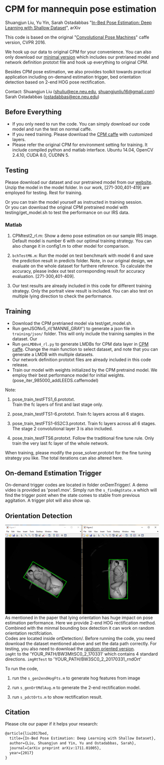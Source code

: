# CPM for mannequin pose estimation
Shuangjun Liu, Yu Yin, Sarah Ostadabbas 
"[In-Bed Pose Estimation: Deep Learning with Shallow Dataset](https://arxiv.org/abs/1711.01005)", arXiv

This code is based on the original "[Convolutional Pose Machines](http://arxiv.org/abs/1602.00134)" caffe version, CVPR 2016.

We hook up our data to original CPM for your convenience. 
You can also only download our [minimal version](http://www.coe.neu.edu/Research/AClab/pose/CPM_MANNE_min.zip) which includes our pretrianed model and network definition prototxt file and hook up everything to original CPM. 

Besides CPM pose estimation, we also provides toolkit towards practical application including on-demand estimation trigger, bed orientation detection based on 2-end HOG pose rectification.  

Contact: Shuangjun Liu (shuliu@ece.neu.edu, shuangjunliu16@gmail.com)  
Sarah Ostadabbas (ostadabbas@ece.neu.edu)


## Before Everything
- If you only need to run the code. You can simply download our code model and run the test on normal caffe.
- If you need training. Please download the [CPM caffe](https://github.com/shihenw/caffe) with customized layers. 
- Please refer the original CPM for environment setting for training. It include compiled python and matlab interface. 
Ubuntu 14.04, OpenCV 2.4.10, CUDA 8.0, CUDNN 5. 

## Testing
Please download our dataset and  our pretrained model from our [website](http://www.northeastern.edu/ostadabbas/2017/09/01/a-vision-based-system-for-in-bed-posture-tracking/). 
Unzip the model in the model folder.
In our work, [271-300,401-419] are employed for testing. Rest for training. 

Or you can train the model yourself as instructed in training session.  
Or you can download the original CPM pretrained model with testing/get_model.sh to test the performance on our IRS data.  


### Matlab
1. CPMtest2_rl.m: Show a demo pose estimation on our sample IRS image. Default model is number 6 with our optimal training strategy. You can also change it in config1.m to other model for comparison. 

2. `bchTestM6.m`: Run the model on test benchmark with model 6 and save the prediction result in predicts folder. 
Note, in our original design, we evaluate on the whole dataset for furthere reference. To calculate the accuracy, please index out test corresponding result for accuracy evaluation. [271-300,401-409].
3. Our test results are already included in this code for different training strategy. Only the portrait view result is included. You can also test on multiple lying direction to check the performance. 


## Training
- Download the CPM pretrianed model via test/get_model.sh.  
- Run genJSONv5_rl('MANNE_GRAY') to generate a json file in `training/json/` folder. This will only include the training samples in the dataset. Our   
- Run `genLMDBv4_rl.py` to generate LMDBs for CPM data layer in [CPM caffe](https://github.com/shihenw/caffe). Change the main function to select dataset, and note that you can generate a LMDB with multiple datasets.  
- Our network definition prototxt files are already included in this code release.  
- Train our model with weights initialized by the CPM pretraind model. We employ their best performance model for initial weights. (pose_iter_985000_addLEEDS.caffemodel)  


Note:  

1. pose_train_testFTS1_6.prototxt.  
Train the fc layers of first and last stage only.

2. pose_train_testFTS1-6.prototxt.
Train fc layers across all 6 stages.

3. pose_train_testFTS1-6S2C3.prototxt.
Train fc layers across all 6 stages. The stage 2 convolutional layer 3 is also included. 

4. pose_train_testFTS6.prototxt.
Follow the traditional fine tune rule. Only train the very last fc layer of the whole network.

When training, please modify the pose_solver.prototxt for the fine tuning strategy you like. The total iterations can also altered here. 

## On-demand Estimation Trigger 
On-demand trigger codes are located in folder onDemTrigger/. A demo video is provided as 'pose1.mov'. 
Simply run the `s_findAgState.m` which will find the trigger point when the state comes to stable from previous aggitation. A trigger plot will also show up.  

## Orientation Detection 
![rectification](ortDetection/demo_rectification.PNG)
As mentioned in the paper that lying orientation has huge impact on pose estimation performance. Here we provide 2-end HOG rectification method. Combined with the minmal bounding box detection it can work on random orientation rectifciation.  
Codes are located inside ortDetection/.
Before running the code, you need download the dataset mentioned above and set the data path correctly. For testing, you also need to download the [random oriented version](http://www.coe.neu.edu/Research/AClab/pose/BW3SC0_2_20170331_rndOrt.zip).  
`imgRt` to the 'YOUR_PATH/BW3MltSC0_2_170331' which contains 4 standard directions. 
`imgRtTest` to 'YOUR_PATH/BW3SC0_2_20170331_rndOrt' 

To run the code, 

1. run the `s_gen2endHogFts.m`  to generate hog features from image 

2. run `s_genOrtMdlAug.m` to generate the 2-end rectification model.  

3. run `s_pdctOrts.m` to show rectification result. 


## Citation
Please cite our paper if it helps your research:

    @article{liu2017bed,
      title={In-Bed Pose Estimation: Deep Learning with Shallow Dataset},
      author={Liu, Shuangjun and Yin, Yu and Ostadabbas, Sarah},
      journal={arXiv preprint arXiv:1711.01005},
      year={2017}
    }
